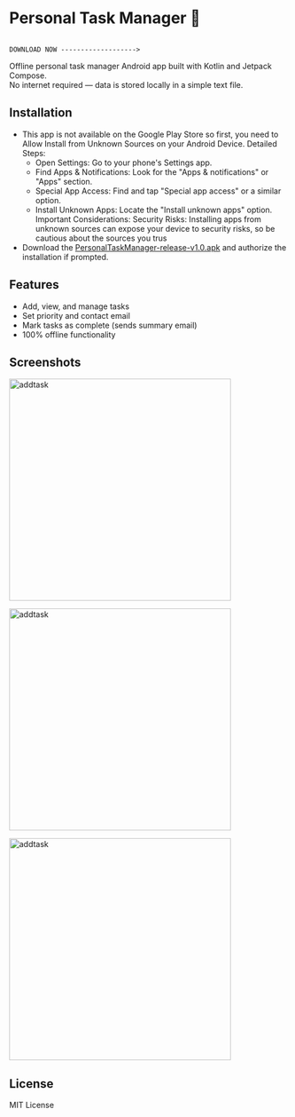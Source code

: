 # Personal Task Manager 📝
                                                                                                DOWNLOAD NOW ------------------->
Offline personal task manager Android app built with Kotlin and Jetpack Compose.  
No internet required — data is stored locally in a simple text file.

## Installation

- This app is not available on the Google Play Store so first, you need to Allow Install from Unknown Sources on your Android Device.
  Detailed Steps:
   - Open Settings: Go to your phone's Settings app.
   - Find Apps & Notifications: Look for the "Apps & notifications" or "Apps" section.
   - Special App Access: Find and tap "Special app access" or a similar option.
   - Install Unknown Apps: Locate the "Install unknown apps" option.
    Important Considerations:
    Security Risks:
    Installing apps from unknown sources can expose your device to security risks, so be cautious about the sources you trus
- Download the [PersonalTaskManager-release-v1.0.apk](https://github.com/whylikethat/Personal-Task-Manager/releases/download/Mobile/PersonalTaskManager-release-v1.0.apk) and authorize the installation if prompted.

## Features

- Add, view, and manage tasks
- Set priority and contact email
- Mark tasks as complete (sends summary email)
- 100% offline functionality

## Screenshots

<p align="left">
  <img src="https://github.com/user-attachments/assets/b4eedab8-e09c-459a-871f-2ff3de6b5630" width="400" alt="addtask"/>
</p>

<p align="left">
  <img src="https://github.com/user-attachments/assets/603ecd26-e1a3-4b04-b0f3-d9d873065d9e" width="400" alt="addtask"/>
</p>

<p align="left">
  <img src="https://github.com/user-attachments/assets/3b130965-320a-41cf-8b38-a9ca5679555a" width="400" alt="addtask"/>
</p>

## License

MIT License
